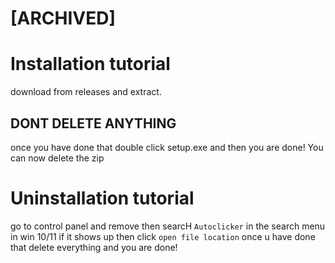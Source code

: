 # [ARCHIVED]

# Installation tutorial

download from releases and extract. 
## DONT DELETE ANYTHING
once you have done that double click setup.exe and then you are done!
You can now delete the zip

# Uninstallation tutorial
go to control panel and remove
then searcH `Autoclicker` in the search menu in win 10/11 if it shows up then click `open file location`
once u have done that delete everything and you are done!

